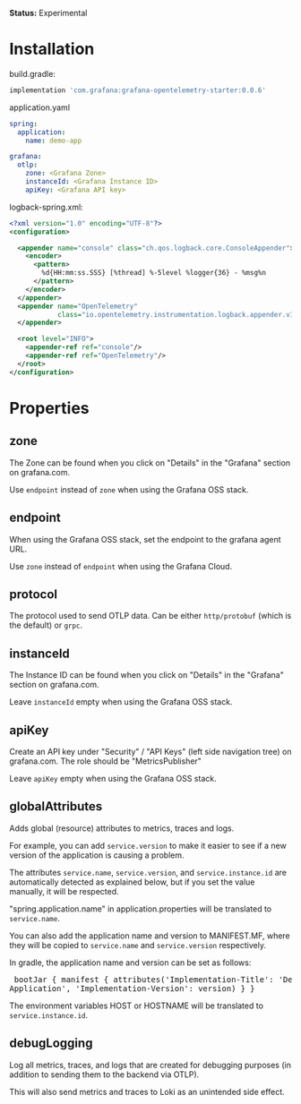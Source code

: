 **Status:** Experimental

# Installation

build.gradle:
```groovy
implementation 'com.grafana:grafana-opentelemetry-starter:0.0.6'
```

application.yaml

```yaml
spring:
  application:
    name: demo-app

grafana:
  otlp:
    zone: <Grafana Zone>
    instanceId: <Grafana Instance ID>
    apiKey: <Grafana API key>
```

logback-spring.xml:

```xml
<?xml version="1.0" encoding="UTF-8"?>
<configuration>

  <appender name="console" class="ch.qos.logback.core.ConsoleAppender">
    <encoder>
      <pattern>
        %d{HH:mm:ss.SSS} [%thread] %-5level %logger{36} - %msg%n
      </pattern>
    </encoder>
  </appender>
  <appender name="OpenTelemetry"
            class="io.opentelemetry.instrumentation.logback.appender.v1_0.OpenTelemetryAppender">
  </appender>

  <root level="INFO">
    <appender-ref ref="console"/>
    <appender-ref ref="OpenTelemetry"/>
  </root>
</configuration>
```

# Properties

## zone

The Zone can be found when you click on "Details" in the "Grafana" section on grafana.com.

Use `endpoint` instead of `zone` when using the Grafana OSS stack.

## endpoint

When using the Grafana OSS stack, set the endpoint to the grafana agent URL.

Use `zone` instead of `endpoint` when using the Grafana Cloud.

## protocol

The protocol used to send OTLP data. Can be either `http/protobuf` (which is the default) or `grpc`.

## instanceId

The Instance ID can be found when you click on "Details" in the "Grafana" section on grafana.com.

Leave `instanceId` empty when using the Grafana OSS stack.

## apiKey

Create an API key under "Security" / "API Keys" (left side navigation tree) on grafana.com. The role should be "MetricsPublisher"

Leave `apiKey` empty when using the Grafana OSS stack.

## globalAttributes

Adds global (resource) attributes to metrics, traces and logs.

For example, you can add `service.version` to make it easier to see if a new version of the application is causing a problem.

The attributes `service.name`, `service.version`, and `service.instance.id` are automatically detected as explained below, but if you set the value manually, it will be respected.

"spring.application.name" in application.properties will be translated to `service.name`.

You can also add the application name and version to MANIFEST.MF, where they will be copied to `service.name` and `service.version` respectively.

In gradle, the application name and version can be set as follows: <pre> bootJar { manifest { attributes('Implementation-Title': 'Demo Application', 'Implementation-Version': version) } } </pre> The environment variables HOST or HOSTNAME will be translated to `service.instance.id`.

## debugLogging

Log all metrics, traces, and logs that are created for debugging purposes (in addition to sending them to the backend via OTLP).

This will also send metrics and traces to Loki as an unintended side effect.
